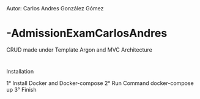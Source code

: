## 
Autor: Carlos Andres González Gómez 


# -AdmissionExamCarlosAndres
CRUD made under Template Argon and MVC Architecture


#
Installation 

1° Install Docker and Docker-compose
2° Run Command docker-compose up 
3° Finish